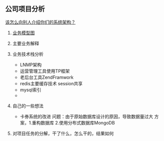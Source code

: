 ## 公司项目分析

[该怎么向别人介绍你们的系统架构？](https://juejin.im/entry/5ac9bfd4518825558359835d)


1. [业务模型图](https://viewer.diagrams.net/?title=EB.drawio#R3Vtbc9o4FP41fgxjW75IjzaQdna6M5nt7G7bNwcccGsQa0wT%2ButX50i%2BSqRpizFpXmLLup7z6TufLlhkunl6UyS79Z98meaWay%2BfLDKzXNcJmS3%2BQcpRplDPkwmrIluqTE3C%2B%2BxbqhJVudUhW6b7TsaS87zMdt3EBd9u00XZSUuKgj92sz3wvNvqLlmlWsL7RZLrqf9my3KtUplrNx%2FeptlqXTXt2urLJqlyq4T9Olnyx1YSmVtkWnBeyqfN0zTNwXqVYWS52xNf654V6bZ8SYHgzR9Pfy3nnx5v1sH2Jp1%2Biv5Jbip3fE3ygxqy6m15rGxQ8MN2mUIttkXix3VWpu93yQK%2BPgqvi7R1ucnFmyMeVXVpUaZPJzvq1MMXwEn5Ji2Lo8hSFbAr1CjQBES9PzYuIKFKW7es71XGT5TbV3XljWHEg7LND9jJDTWzpEuBFPXKi3LNV3yb5PMmNe4arsnzjvOdMtfntCyPCvbJoeRdY6ZPWfmh9fwRqpr46m32pGrGl6N6kf2Ezj1vfjEWfigW6XODDtSMS4pVWj6XkZgdWqR5UmZfuz05u288%2F1p84zzrGWH%2F4vih%2FdLyJ7w2xfBtTI9KXhjLo1U3r4mVPNIlpdDXOMknBk7yHX8oK9maUS6B%2BxrFDXA%2FdnBrRjG%2B3aVFJgafFueHdqUOvofscFRgOzqw56HFmBXH1ty34pnFfGhiHlgxsSIKiTSw6NTo6nfJvdBbHfckebbaiueFMCCYOQbQZ0LQROrDJlsuJRLSffYtucf6wBc7nm1LHLAfW%2F7suVmj1JYq3Eictt%2BegezJOWZPHEKZrOvFDlG13UH3W1n4w8NeAKHvsbrRn3ei7sNoy7fHDT%2FsRfLfe2H2vrOE9tvB42GTR4uSt%2F2CPrzj%2B6zMOPjnnpcl3xgcV%2FIeqfFDmWfbdFpLX%2Fs8TOf2mM6hBvllYLpgMPFFxyW60cL1S6M1OTGtfnYOnRLivt2LZbJnqtj5Z5pBBgBbekiMghWpFYfW3LNiakUz5M9bixL4JDJEDqQwwai6dr%2B0eKBO15CeQT047iXnVKiZ9vcjLs%2B0brykkZ1xVo3jE5dDXshcUhyPJcecUQLLKHYORrUzMxC5B5o3IsjoNojcOQX9G01R895azDE659VpXgmyk6R1Y09I0KGtG%2BXUK1bAxOBPCtFXxGbwnoi%2BTAVmFmFKBPHYDXJhqfhexJlgBU%2FOBGM0rnHEQzS34gDXPogAUWUUQmXwID7ZrSVSvyYXa6KhFUeAqCiGRZWh3MhCwLe%2Fr60vKwQcfQd4sS5E5aiwhEerqSo8o1kdvTdV61SYxXM1ecHmgcVurcjHesQCd155gWAeZlEh2RjAQnhbPAilFkl9F1nUw%2BK%2BqkfkFH6EFOHQW9VWhEgRrVNmAp%2FowxTWzaJC6loxq%2BARI76ETsSaY0%2BlKMEo2oqh2waZqaMrRHjOFNBpvOD8S5YarDQ26rywLz9NwsiAunAw1Pka6qb8sBNC0sAaI1sv9Htz1ht9zuoLo1ma5PtXYDzXoMkHM55rDlMzJBFt2w2YIlIBSLADNcQrNPBtRUYe0orOFMhcFDfxBJEBm8hSkl8cbL2mJymDfMWbogOKdm3sj4xemJnFZv4VnyQr9YdTN8GQJW0Mh9gBoN0IPyGfQgoFKpSUKkfRB46AQDmc7AKVvJeC%2BUzAc7u4I447May5qQF5%2FmD7WDoeo7s7JXwg9tUIwhAjPGN0uMisZjhFtHrgfxBQOhJrCOgiS31aKNZl4HwWNBHZlTrcr5qYYcjT43UrKINqw1ICzgxHAaWcVimMmBKkQE%2B0Gana5%2FarHrLRmasfNMlLgyYdDD8m2a07vVZQKGkUx1AkCU0PK%2BEUK19HfleASc9KeWNXO22RSZv5UL%2BQdkbE6rI8lsX1tqSMnJoaZVB%2FjNQreDHyO%2FAG7nRbHZPFZ02FfThd4B6D09uPIraRgy4qHaoudY5Wpc943ghWmZJnHZsF%2Fx3gskoMoeBGsX8kcnw%2B7Mvs4dhkaHyvRyX9YEu2JUYDzZ27A1pc02PxsB2Q8HVxvNICp5bFA3WgFV1ABsyQlwk6BbmYDW0BXc9c3AJAUk4VMqlql%2BEOAyWATDdINsAA2%2Fv9rtX2QB1COlSYmKqgp3VoYFDOIYDLpTmjJhu1FtD93ta0HULoUAb1AVW6a5t6ApTXs0ogBK31dy0HWowe%2BSozUHtcsT5uBsFEsrs19xBWjWJwZPe6pE%2BtOqbRSkbJ4DbFSIgPsfeDc1Iktsn6V4RSJeLz9KGp7Bev7%2FV3GxxHF04m4e1QOgmHui1DTFcv6n2oatPqta96PK9re6ZrVs9geXcoueERzaS%2F%2F71JotZ5w9%2ByM5%2FbM9eeeDZr%2FjqQoC6dVNd%2BL3SO75kO8vU1BC5kI089MOhHssuMAHp1p0DeiSuyzc0nl5KOn1SL13sKVMH8mm9pXsHVcWJatWunJb9b4AnGjjzE8MuGOVUbu4bTqhCXSU7rONqH5aLamfVNW6IXB3fvOlZ4yb10s5H1Yxwk9gBNKveW8AHO6%2FxXYFI6vknNl976S7Cru%2BLmuD3ZH4x%2BtE30S26mhe71mzIMRjclNZiSgUaLnVeFSjr64S0xXYbSdzCu35T1jyBHM6VnUKDGeyPfMaUutvZlwb%2BkU57DldfZlm9BVz1ked5LerkoMzmo68Jz%2BMjpHXsGBubwDS5yftxF4rX58apcUzS%2FASbz%2FwE%3D)

2. 主要业务解释

3. 业务技术栈分析
    * LNMP架构
    * 运营管理工具使用TP框架
    * 老后台工具ZendFramwork
    * redis主要缓存技术 session共享
    * mysql索引
    * 
4. 自己的一些想法
    * 卡券系统的改进 问题：由于原始数据库设计的原因，导致数据量过大 方案，1.重构数据库 2.使用分布式数据库MongoDB

5. 对项目任务的分解，干了什么，怎么干的，结果如何